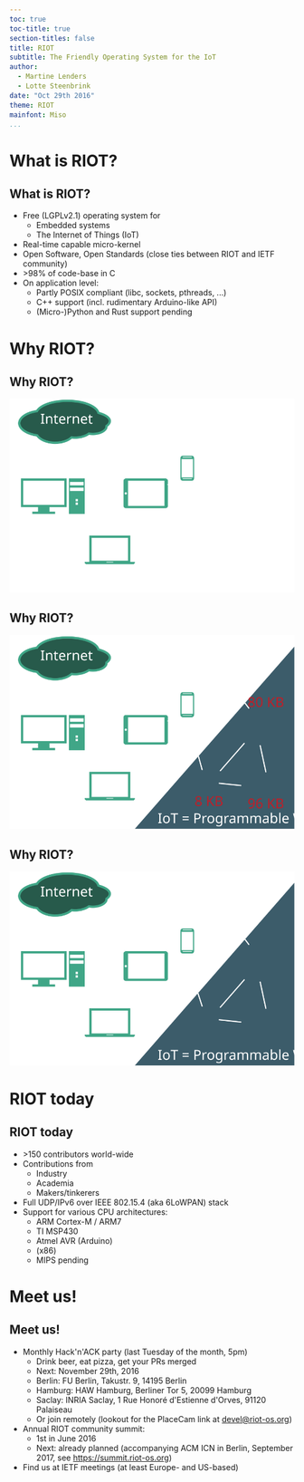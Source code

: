 ```yaml
---
toc: true
toc-title: true
section-titles: false
title: RIOT
subtitle: The Friendly Operating System for the IoT
author:
  - Martine Lenders
  - Lotte Steenbrink
date: "Oct 29th 2016"
theme: RIOT
mainfont: Miso
...
```


# What is RIOT?
## What is RIOT?
* Free (LGPLv2.1) operating system for
    - Embedded systems
    - The Internet of Things (IoT)
* Real-time capable micro-kernel
* Open Software, Open Standards (close ties between RIOT and IETF community)
* \>98% of code-base in C
* On application level:
    - Partly POSIX compliant (libc, sockets, pthreads, ...)
    - C++ support (incl. rudimentary Arduino-like API)
    - (Micro-)Python and Rust support pending

# Why RIOT?
## Why RIOT?
![](graphics/why-riot-1.svg)

## Why RIOT?
![](graphics/why-riot-2.svg)

## Why RIOT?
![](graphics/why-riot-3.svg)

# RIOT today
## RIOT today
* \>150 contributors world-wide
* Contributions from
    - Industry
    - Academia
    - Makers/tinkerers
* Full UDP/IPv6 over IEEE 802.15.4 (aka 6LoWPAN) stack
* Support for various CPU architectures:
    - ARM Cortex-M / ARM7
    - TI MSP430
    - Atmel AVR (Arduino)
    - (x86)
    - MIPS pending

# Meet us!
## Meet us!
* Monthly Hack'n'ACK party (last Tuesday of the month, 5pm)
    - Drink beer, eat pizza, get your PRs merged
    - Next: November 29th, 2016
    - Berlin: FU Berlin, Takustr. 9, 14195 Berlin
    - Hamburg: HAW Hamburg, Berliner Tor 5, 20099 Hamburg
    - Saclay: INRIA Saclay, 1 Rue Honoré d'Estienne d'Orves, 91120 Palaiseau
    - Or join remotely (lookout for the PlaceCam link at devel@riot-os.org)
* Annual RIOT community summit:
    - 1st in June 2016
    - Next: already planned (accompanying ACM ICN in Berlin,
      September 2017, see https://summit.riot-os.org)
* Find us at IETF meetings (at least Europe- and US-based)
